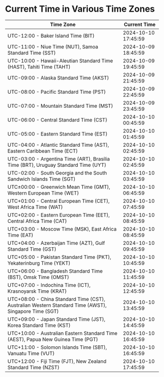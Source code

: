 # Current Time in Various Time Zones

| Time Zone | Current Time |
|-----------|--------------|
| UTC-12:00 - Baker Island Time (BIT) | 2024-10-10 17:45:59 |
| UTC-11:00 - Niue Time (NUT), Samoa Standard Time (SST) | 2024-10-09 18:45:59 |
| UTC-10:00 - Hawaii-Aleutian Standard Time (HAST), Tahiti Time (TAHT) | 2024-10-09 19:45:59 |
| UTC-09:00 - Alaska Standard Time (AKST) | 2024-10-09 21:45:59 |
| UTC-08:00 - Pacific Standard Time (PST) | 2024-10-09 22:45:59 |
| UTC-07:00 - Mountain Standard Time (MST) | 2024-10-09 23:45:59 |
| UTC-06:00 - Central Standard Time (CST) | 2024-10-10 00:45:59 |
| UTC-05:00 - Eastern Standard Time (EST) | 2024-10-10 01:45:59 |
| UTC-04:00 - Atlantic Standard Time (AST), Eastern Caribbean Time (ECT) | 2024-10-10 02:45:59 |
| UTC-03:00 - Argentina Time (ART), Brasília Time (BRT), Uruguay Standard Time (UYT) | 2024-10-10 02:45:59 |
| UTC-02:00 - South Georgia and the South Sandwich Islands Time (SGT) | 2024-10-10 03:45:59 |
| UTC±00:00 - Greenwich Mean Time (GMT), Western European Time (WET) | 2024-10-10 06:45:59 |
| UTC+01:00 - Central European Time (CET), West Africa Time (WAT) | 2024-10-10 07:45:59 |
| UTC+02:00 - Eastern European Time (EET), Central Africa Time (CAT) | 2024-10-10 08:45:59 |
| UTC+03:00 - Moscow Time (MSK), East Africa Time (EAT) | 2024-10-10 08:45:59 |
| UTC+04:00 - Azerbaijan Time (AZT), Gulf Standard Time (GST) | 2024-10-10 09:45:59 |
| UTC+05:00 - Pakistan Standard Time (PKT), Yekaterinburg Time (YEKT) | 2024-10-10 10:45:59 |
| UTC+06:00 - Bangladesh Standard Time (BST), Omsk Time (OMST) | 2024-10-10 11:45:59 |
| UTC+07:00 - Indochina Time (ICT), Krasnoyarsk Time (KRAT) | 2024-10-10 12:45:59 |
| UTC+08:00 - China Standard Time (CST), Australian Western Standard Time (AWST), Singapore Time (SGT) | 2024-10-10 13:45:59 |
| UTC+09:00 - Japan Standard Time (JST), Korea Standard Time (KST) | 2024-10-10 14:45:59 |
| UTC+10:00 - Australian Eastern Standard Time (AEST), Papua New Guinea Time (PGT) | 2024-10-10 16:45:59 |
| UTC+11:00 - Solomon Islands Time (SBT), Vanuatu Time (VUT) | 2024-10-10 16:45:59 |
| UTC+12:00 - Fiji Time (FJT), New Zealand Standard Time (NZST) | 2024-10-10 17:45:59 |
